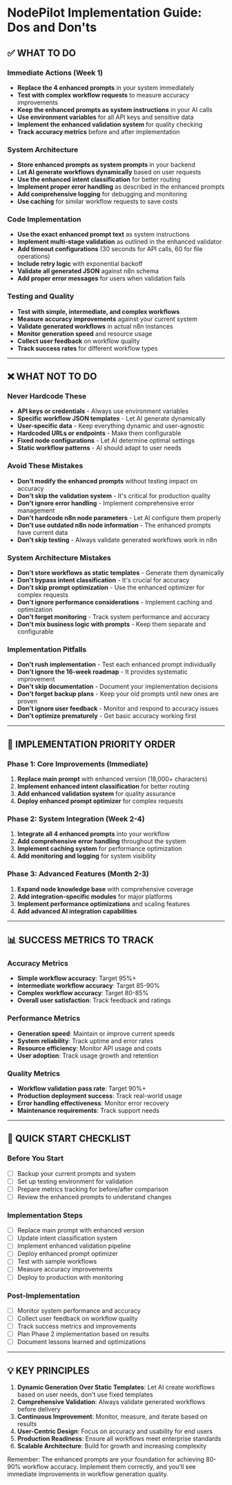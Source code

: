 # NodePilot Implementation Guide: Dos and Don'ts

## ✅ WHAT TO DO

### Immediate Actions (Week 1)
- **Replace the 4 enhanced prompts** in your system immediately
- **Test with complex workflow requests** to measure accuracy improvements
- **Keep the enhanced prompts as system instructions** in your AI calls
- **Use environment variables** for all API keys and sensitive data
- **Implement the enhanced validation system** for quality checking
- **Track accuracy metrics** before and after implementation

### System Architecture
- **Store enhanced prompts as system prompts** in your backend
- **Let AI generate workflows dynamically** based on user requests
- **Use the enhanced intent classification** for better routing
- **Implement proper error handling** as described in the enhanced prompts
- **Add comprehensive logging** for debugging and monitoring
- **Use caching** for similar workflow requests to save costs

### Code Implementation
- **Use the exact enhanced prompt text** as system instructions
- **Implement multi-stage validation** as outlined in the enhanced validator
- **Add timeout configurations** (30 seconds for API calls, 60 for file operations)
- **Include retry logic** with exponential backoff
- **Validate all generated JSON** against n8n schema
- **Add proper error messages** for users when validation fails

### Testing and Quality
- **Test with simple, intermediate, and complex workflows**
- **Measure accuracy improvements** against your current system
- **Validate generated workflows** in actual n8n instances
- **Monitor generation speed** and resource usage
- **Collect user feedback** on workflow quality
- **Track success rates** for different workflow types

---

## ❌ WHAT NOT TO DO

### Never Hardcode These
- **API keys or credentials** - Always use environment variables
- **Specific workflow JSON templates** - Let AI generate dynamically
- **User-specific data** - Keep everything dynamic and user-agnostic
- **Hardcoded URLs or endpoints** - Make them configurable
- **Fixed node configurations** - Let AI determine optimal settings
- **Static workflow patterns** - AI should adapt to user needs

### Avoid These Mistakes
- **Don't modify the enhanced prompts** without testing impact on accuracy
- **Don't skip the validation system** - It's critical for production quality
- **Don't ignore error handling** - Implement comprehensive error management
- **Don't hardcode n8n node parameters** - Let AI configure them properly
- **Don't use outdated n8n node information** - The enhanced prompts have current data
- **Don't skip testing** - Always validate generated workflows work in n8n

### System Architecture Mistakes
- **Don't store workflows as static templates** - Generate them dynamically
- **Don't bypass intent classification** - It's crucial for accuracy
- **Don't skip prompt optimization** - Use the enhanced optimizer for complex requests
- **Don't ignore performance considerations** - Implement caching and optimization
- **Don't forget monitoring** - Track system performance and accuracy
- **Don't mix business logic with prompts** - Keep them separate and configurable

### Implementation Pitfalls
- **Don't rush implementation** - Test each enhanced prompt individually
- **Don't ignore the 16-week roadmap** - It provides systematic improvement
- **Don't skip documentation** - Document your implementation decisions
- **Don't forget backup plans** - Keep your old prompts until new ones are proven
- **Don't ignore user feedback** - Monitor and respond to accuracy issues
- **Don't optimize prematurely** - Get basic accuracy working first

---

## 🎯 IMPLEMENTATION PRIORITY ORDER

### Phase 1: Core Improvements (Immediate)
1. **Replace main prompt** with enhanced version (18,000+ characters)
2. **Implement enhanced intent classification** for better routing
3. **Add enhanced validation system** for quality assurance
4. **Deploy enhanced prompt optimizer** for complex requests

### Phase 2: System Integration (Week 2-4)
1. **Integrate all 4 enhanced prompts** into your workflow
2. **Add comprehensive error handling** throughout the system
3. **Implement caching system** for performance optimization
4. **Add monitoring and logging** for system visibility

### Phase 3: Advanced Features (Month 2-3)
1. **Expand node knowledge base** with comprehensive coverage
2. **Add integration-specific modules** for major platforms
3. **Implement performance optimizations** and scaling features
4. **Add advanced AI integration capabilities**

---

## 📊 SUCCESS METRICS TO TRACK

### Accuracy Metrics
- **Simple workflow accuracy**: Target 95%+
- **Intermediate workflow accuracy**: Target 85-90%
- **Complex workflow accuracy**: Target 80-85%
- **Overall user satisfaction**: Track feedback and ratings

### Performance Metrics
- **Generation speed**: Maintain or improve current speeds
- **System reliability**: Track uptime and error rates
- **Resource efficiency**: Monitor API usage and costs
- **User adoption**: Track usage growth and retention

### Quality Metrics
- **Workflow validation pass rate**: Target 90%+
- **Production deployment success**: Track real-world usage
- **Error handling effectiveness**: Monitor error recovery
- **Maintenance requirements**: Track support needs

---

## 🚀 QUICK START CHECKLIST

### Before You Start
- [ ] Backup your current prompts and system
- [ ] Set up testing environment for validation
- [ ] Prepare metrics tracking for before/after comparison
- [ ] Review the enhanced prompts to understand changes

### Implementation Steps
- [ ] Replace main prompt with enhanced version
- [ ] Update intent classification system
- [ ] Implement enhanced validation pipeline
- [ ] Deploy enhanced prompt optimizer
- [ ] Test with sample workflows
- [ ] Measure accuracy improvements
- [ ] Deploy to production with monitoring

### Post-Implementation
- [ ] Monitor system performance and accuracy
- [ ] Collect user feedback on workflow quality
- [ ] Track success metrics and improvements
- [ ] Plan Phase 2 implementation based on results
- [ ] Document lessons learned and optimizations

---

## 💡 KEY PRINCIPLES

1. **Dynamic Generation Over Static Templates**: Let AI create workflows based on user needs, don't use fixed templates
2. **Comprehensive Validation**: Always validate generated workflows before delivery
3. **Continuous Improvement**: Monitor, measure, and iterate based on results
4. **User-Centric Design**: Focus on accuracy and usability for end users
5. **Production Readiness**: Ensure all workflows meet enterprise standards
6. **Scalable Architecture**: Build for growth and increasing complexity

Remember: The enhanced prompts are your foundation for achieving 80-90% workflow accuracy. Implement them correctly, and you'll see immediate improvements in workflow generation quality.

